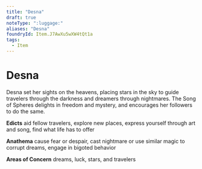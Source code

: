 ```yaml
---
title: "Desna"
draft: true
noteType: ":luggage:"
aliases: "Desna"
foundryId: Item.J7AwXu5wXW4tQt1a
tags:
  - Item
---
```


# Desna

Desna set her sights on the heavens, placing stars in the sky to guide travelers through the darkness and dreamers through nightmares. The Song of Spheres delights in freedom and mystery, and encourages her followers to do the same.

**Edicts** aid fellow travelers, explore new places, express yourself through art and song, find what life has to offer

**Anathema** cause fear or despair, cast nightmare or use similar magic to corrupt dreams, engage in bigoted behavior

**Areas of Concern** dreams, luck, stars, and travelers
